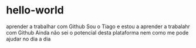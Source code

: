 # hello-world
aprender a trabalhar com Github
Sou o Tiago e estou a aprender a trabalahr com Github
Ainda não sei o potencial desta plataforma nem como me pode ajudar no dia a dia
